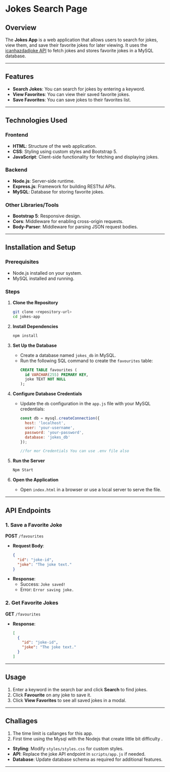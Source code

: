 

# Jokes Search Page

## Overview
The **Jokes App** is a web application that allows users to search for jokes, view them, and save their favorite jokes for later viewing. It uses the [icanhazdadjoke API](https://icanhazdadjoke.com/) to fetch jokes and stores favorite jokes in a MySQL database.

---

## Features
- **Search Jokes**:  You can search for jokes by entering a keyword.
- **View Favorites**: You can view their saved favorite jokes.
- **Save Favorites**: You can save jokes to their favorites list.

---

## Technologies Used

### Frontend
- **HTML**: Structure of the web application.
- **CSS**: Styling using custom styles and Bootstrap 5.
- **JavaScript**: Client-side functionality for fetching and displaying jokes.

### Backend
- **Node.js**: Server-side runtime.
- **Express.js**: Framework for building RESTful APIs.
- **MySQL**: Database for storing favorite jokes.

### Other Libraries/Tools
- **Bootstrap 5**: Responsive design.
- **Cors**: Middleware for enabling cross-origin requests.
- **Body-Parser**: Middleware for parsing JSON request bodies.

---

## Installation and Setup

### Prerequisites
- Node.js installed on your system.
- MySQL installed and running.

### Steps

1. **Clone the Repository**
   ```bash
   git clone <repository-url>
   cd jokes-app
   ```

2. **Install Dependencies**
   ```bash
   npm install
   ```

3. **Set Up the Database**
   - Create a database named `jokes_db` in MySQL.
   - Run the following SQL command to create the `favourites` table:
     ```sql
     CREATE TABLE favourites (
       id VARCHAR(255) PRIMARY KEY,
       joke TEXT NOT NULL
     );
     ```

4. **Configure Database Credentials**
   - Update the `db` configuration in the `app.js` file with your MySQL credentials:
     ```javascript
     const db = mysql.createConnection({
       host: 'localhost',
       user: 'your-username',
       password: 'your-password',
       database: 'jokes_db'
     });

     //for mor Credentials You can use .env file also
     ```

5. **Run the Server**
   ```bash
   Npm Start
   ```

6. **Open the Application**
   - Open `index.html` in a browser or use a local server to serve the file.

---

## API Endpoints

### 1. Save a Favorite Joke
**POST** `/favourites`
- **Request Body**:
  ```json
  {
    "id": "joke-id",
    "joke": "The joke text."
  }
  ```
- **Response**:
  - Success: `Joke saved!`
  - Error: `Error saving joke.`

### 2. Get Favorite Jokes
**GET** `/favourites`
- **Response**:
  ```json
  [
    {
      "id": "joke-id",
      "joke": "The joke text."
    }
  ]
  ```

---

## Usage

1. Enter a keyword in the search bar and click **Search** to find jokes.
2. Click **Favourite** on any joke to save it.
3. Click **View Favorites** to see all saved jokes in a modal.

---

## Challages
1. The time limit is callanges for this app.
2. First time using the Mysql with the Nodejs that create little bit difficulty .

- **Styling**: Modify `styles/styles.css` for custom styles.
- **API**: Replace the joke API endpoint in `scripts/app.js` if needed.
- **Database**: Update database schema as required for additional features.

---

